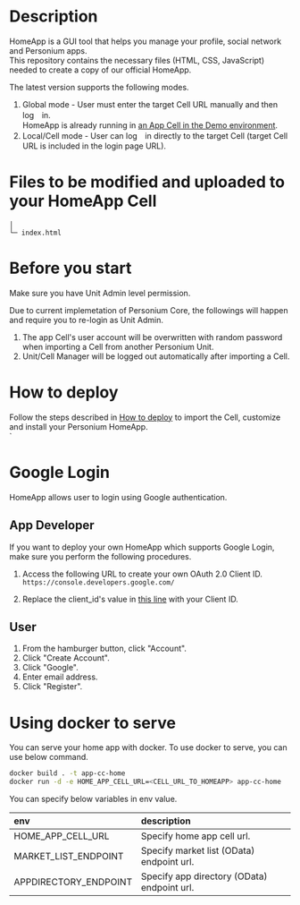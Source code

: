 # Description  
HomeApp is a GUI tool that helps you manage your profile, social network and Personium apps.  
This repository contains the necessary files (HTML, CSS, JavaScript) needed to create a copy of our official HomeApp.  

The latest version supports the following modes.  

1. Global mode - User must enter the target Cell URL manually and then log　in.  
HomeApp is already running in [an App Cell in the Demo environment](https://demo.personium.io/HomeApplication/__/box-resources/login.html?mode=global&lng=en).  
1. Local/Cell mode - User can log　in directly to the target Cell (target Cell URL is included in the login page URL).  

# Files to be modified and uploaded to your HomeApp Cell  

    │          
    └─ index.html

# Before you start  
Make sure you have Unit Admin level permission.  

Due to current implemetation of Personium Core, the followings will happen and require you to re-login as Unit Admin.  

1. The app Cell's user account will be overwritten with random password when importing a Cell from another Personium Unit.  
1. Unit/Cell Manager will be logged out automatically after importing a Cell.  

# How to deploy  
Follow the steps described in [How to deploy](doc/HowToDeploy.md) to import the Cell, customize and install your Personium HomeApp.  
`
# Google Login  
HomeApp allows user to login using Google authentication.  

## App Developer  
If you want to deploy your own HomeApp which supports Google Login, make sure you perform the following procedures.  

1. Access the following URL to create your own OAuth 2.0 Client ID.   
`https://console.developers.google.com/`

1. Replace the client_id's value in [this line](https://github.com/personium/app-cc-home/blob/master/html/js/login.js#L123) with your Client ID.  

## User  
1. From the hamburger button, click "Account".  
1. Click "Create Account".  
1. Click "Google".  
1. Enter email address.  
1. Click "Register".  

# Using docker to serve

You can serve your home app with docker. To use docker to serve, you can use below command.

```bash
docker build . -t app-cc-home
docker run -d -e HOME_APP_CELL_URL=<CELL_URL_TO_HOMEAPP> app-cc-home
```

You can specify below variables in env value.

|env|description|
|:--|:--|
|HOME_APP_CELL_URL|Specify home app cell url.|
|MARKET_LIST_ENDPOINT|Specify market list (OData) endpoint url.|
|APPDIRECTORY_ENDPOINT|Specify app directory (OData) endpoint url.|
